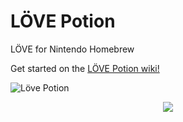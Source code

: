 # LÖVE Potion
LÖVE for Nintendo Homebrew

Get started on the [LÖVE Potion wiki!](https://lovebrew.org)

![Löve Potion](https://github.com/TurtleP/LovePotion/workflows/L%C3%B6ve%20Potion/badge.svg)

<div align='center'>
  <img src="https://i.imgur.com/qf9wDlA.png"></img>
</div>
